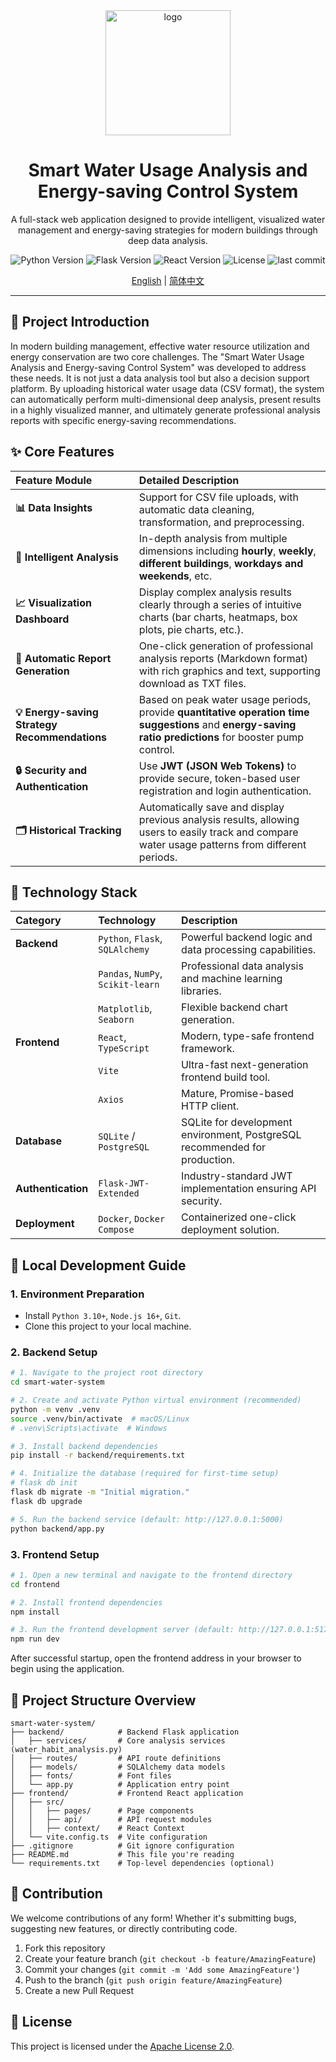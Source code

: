 <div align="center">
  <img src="https://raw.githubusercontent.com/Aiting-for-you/smart-water-system/main/.github/assets/logo.png" alt="logo" width="200"/>

  <h1 align="center">Smart Water Usage Analysis and Energy-saving Control System</h1>
  
  <p align="center">
    A full-stack web application designed to provide intelligent, visualized water management and energy-saving strategies for modern buildings through deep data analysis.
  </p>
  
  <p align="center">
    <img src="https://img.shields.io/badge/Python-3.10%2B-blue?logo=python&logoColor=white" alt="Python Version">
    <img src="https://img.shields.io/badge/Flask-2.x-black?logo=flask&logoColor=white" alt="Flask Version">
    <img src="https://img.shields.io/badge/React-18.x-blue?logo=react&logoColor=white" alt="React Version">
    <img src="https://img.shields.io/badge/License-Apache_2.0-blue.svg" alt="License">
    <img src="https://img.shields.io/github/last-commit/Aiting-for-you/smart-water-system" alt="last commit">
  </p>
  
  <p align="center">
    <a href="README.md">English</a> | <a href="README-CN.md">简体中文</a>
  </p>
</div>

---

## 🌟 Project Introduction

In modern building management, effective water resource utilization and energy conservation are two core challenges. The "Smart Water Usage Analysis and Energy-saving Control System" was developed to address these needs. It is not just a data analysis tool but also a decision support platform. By uploading historical water usage data (CSV format), the system can automatically perform multi-dimensional deep analysis, present results in a highly visualized manner, and ultimately generate professional analysis reports with specific energy-saving recommendations.


## ✨ Core Features

| Feature Module | Detailed Description |
| :--- | :--- |
| **📊 Data Insights** | Support for CSV file uploads, with automatic data cleaning, transformation, and preprocessing. |
| **🧠 Intelligent Analysis** | In-depth analysis from multiple dimensions including **hourly**, **weekly**, **different buildings**, **workdays and weekends**, etc. |
| **📈 Visualization Dashboard** | Display complex analysis results clearly through a series of intuitive charts (bar charts, heatmaps, box plots, pie charts, etc.). |
| **📄 Automatic Report Generation** | One-click generation of professional analysis reports (Markdown format) with rich graphics and text, supporting download as TXT files. |
| **💡 Energy-saving Strategy Recommendations** | Based on peak water usage periods, provide **quantitative operation time suggestions** and **energy-saving ratio predictions** for booster pump control. |
| **🔒 Security and Authentication** | Use **JWT (JSON Web Tokens)** to provide secure, token-based user registration and login authentication. |
| **🗂️ Historical Tracking** | Automatically save and display previous analysis results, allowing users to easily track and compare water usage patterns from different periods. |

## 🚀 Technology Stack

| Category | Technology | Description |
|:--- |:---|:---|
| **Backend** | `Python`, `Flask`, `SQLAlchemy` | Powerful backend logic and data processing capabilities. |
| | `Pandas`, `NumPy`, `Scikit-learn` | Professional data analysis and machine learning libraries. |
| | `Matplotlib`, `Seaborn` | Flexible backend chart generation. |
| **Frontend** | `React`, `TypeScript` | Modern, type-safe frontend framework. |
| | `Vite` | Ultra-fast next-generation frontend build tool. |
| | `Axios` | Mature, Promise-based HTTP client. |
| **Database**| `SQLite` / `PostgreSQL` | SQLite for development environment, PostgreSQL recommended for production. |
| **Authentication** | `Flask-JWT-Extended` | Industry-standard JWT implementation ensuring API security. |
| **Deployment** | `Docker`, `Docker Compose` | Containerized one-click deployment solution. |

## 🔧 Local Development Guide

### 1. Environment Preparation
- Install `Python 3.10+`, `Node.js 16+`, `Git`.
- Clone this project to your local machine.

### 2. Backend Setup
```bash
# 1. Navigate to the project root directory
cd smart-water-system

# 2. Create and activate Python virtual environment (recommended)
python -m venv .venv
source .venv/bin/activate  # macOS/Linux
# .venv\Scripts\activate  # Windows

# 3. Install backend dependencies
pip install -r backend/requirements.txt

# 4. Initialize the database (required for first-time setup)
# flask db init
flask db migrate -m "Initial migration."
flask db upgrade

# 5. Run the backend service (default: http://127.0.0.1:5000)
python backend/app.py
```

### 3. Frontend Setup
```bash
# 1. Open a new terminal and navigate to the frontend directory
cd frontend

# 2. Install frontend dependencies
npm install

# 3. Run the frontend development server (default: http://127.0.0.1:5173)
npm run dev
```
After successful startup, open the frontend address in your browser to begin using the application.

## 📁 Project Structure Overview
```
smart-water-system/
├── backend/            # Backend Flask application
│   ├── services/       # Core analysis services (water_habit_analysis.py)
│   ├── routes/         # API route definitions
│   ├── models/         # SQLAlchemy data models
│   ├── fonts/          # Font files
│   └── app.py          # Application entry point
├── frontend/           # Frontend React application
│   ├── src/
│   │   ├── pages/      # Page components
│   │   ├── api/        # API request modules
│   │   ├── context/    # React Context
│   └── vite.config.ts  # Vite configuration
├── .gitignore          # Git ignore configuration
├── README.md           # This file you're reading
└── requirements.txt    # Top-level dependencies (optional)
```

## 🤝 Contribution
We welcome contributions of any form! Whether it's submitting bugs, suggesting new features, or directly contributing code.
1. Fork this repository
2. Create your feature branch (`git checkout -b feature/AmazingFeature`)
3. Commit your changes (`git commit -m 'Add some AmazingFeature'`)
4. Push to the branch (`git push origin feature/AmazingFeature`)
5. Create a new Pull Request

## 📄 License
This project is licensed under the [Apache License 2.0](LICENSE).

